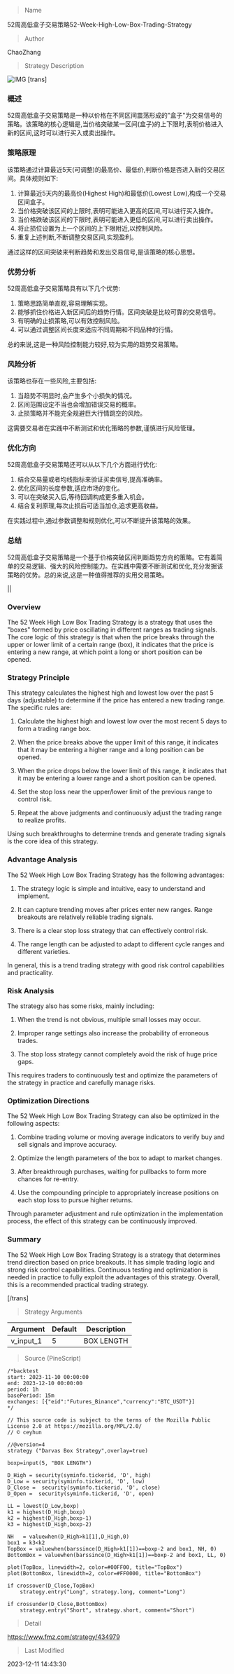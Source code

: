 
> Name

52周高低盒子交易策略52-Week-High-Low-Box-Trading-Strategy

> Author

ChaoZhang

> Strategy Description

![IMG](https://www.fmz.com/upload/asset/cc9ee7964250448e06.png)
[trans]

### 概述

52周高低盒子交易策略是一种以价格在不同区间震荡形成的"盒子"为交易信号的策略。该策略的核心逻辑是,当价格突破某一区间(盒子)的上下限时,表明价格进入新的区间,这时可以进行买入或卖出操作。

### 策略原理

该策略通过计算最近5天(可调整)的最高价、最低价,判断价格是否进入新的交易区间。具体规则如下:

1. 计算最近5天内的最高价(Highest High)和最低价(Lowest Low),构成一个交易区间盒子。
2. 当价格突破该区间的上限时,表明可能进入更高的区间,可以进行买入操作。
3. 当价格跌破该区间的下限时,表明可能进入更低的区间,可以进行卖出操作。
4. 将止损位设置为上一个区间的上下限附近,以控制风险。
5. 重复上述判断,不断调整交易区间,实现盈利。

通过这样的区间突破来判断趋势和发出交易信号,是该策略的核心思想。

### 优势分析

52周高低盒子交易策略具有以下几个优势:

1. 策略思路简单直观,容易理解实现。
2. 能够抓住价格进入新区间后的趋势行情。区间突破是比较可靠的交易信号。
3. 有明确的止损策略,可以有效控制风险。
4. 可以通过调整区间长度来适应不同周期和不同品种的行情。

总的来说,这是一种风险控制能力较好,较为实用的趋势交易策略。

### 风险分析

该策略也存在一些风险,主要包括:

1. 当趋势不明显时,会产生多个小损失的情况。
2. 区间范围设定不当也会增加错误交易的概率。
3. 止损策略并不能完全规避巨大行情跳空的风险。

这需要交易者在实践中不断测试和优化策略的参数,谨慎进行风险管理。

### 优化方向

52周高低盒子交易策略还可以从以下几个方面进行优化:

1. 结合交易量或者均线指标来验证买卖信号,提高准确率。
2. 优化区间的长度参数,适应市场的变化。
3. 可以在突破买入后,等待回调构成更多重入机会。
4. 结合复利原理,每次止损后可适当加仓,追求更高收益。

在实践过程中,通过参数调整和规则优化,可以不断提升该策略的效果。

### 总结

52周高低盒子交易策略是一个基于价格突破区间判断趋势方向的策略。它有着简单的交易逻辑、强大的风险控制能力。在实践中需要不断测试和优化,充分发掘该策略的优势。总的来说,这是一种值得推荐的实用交易策略。


||


### Overview

The 52 Week High Low Box Trading Strategy is a strategy that uses the "boxes" formed by price oscillating in different ranges as trading signals. The core logic of this strategy is that when the price breaks through the upper or lower limit of a certain range (box), it indicates that the price is entering a new range, at which point a long or short position can be opened.

### Strategy Principle  

This strategy calculates the highest high and lowest low over the past 5 days (adjustable) to determine if the price has entered a new trading range. The specific rules are:

1. Calculate the highest high and lowest low over the most recent 5 days to form a trading range box.

2. When the price breaks above the upper limit of this range, it indicates that it may be entering a higher range and a long position can be opened.  

3. When the price drops below the lower limit of this range, it indicates that it may be entering a lower range and a short position can be opened.

4. Set the stop loss near the upper/lower limit of the previous range to control risk.

5. Repeat the above judgments and continuously adjust the trading range to realize profits.

Using such breakthroughs to determine trends and generate trading signals is the core idea of ​​this strategy.

### Advantage Analysis 

The 52 Week High Low Box Trading Strategy has the following advantages:

1. The strategy logic is simple and intuitive, easy to understand and implement.

2. It can capture trending moves after prices enter new ranges. Range breakouts are relatively reliable trading signals.  

3. There is a clear stop loss strategy that can effectively control risk.

4. The range length can be adjusted to adapt to different cycle ranges and different varieties.

In general, this is a trend trading strategy with good risk control capabilities and practicality.

### Risk Analysis

The strategy also has some risks, mainly including:

1. When the trend is not obvious, multiple small losses may occur.  

2. Improper range settings also increase the probability of erroneous trades.

3. The stop loss strategy cannot completely avoid the risk of huge price gaps.

This requires traders to continuously test and optimize the parameters of the strategy in practice and carefully manage risks.

### Optimization Directions

The 52 Week High Low Box Trading Strategy can also be optimized in the following aspects:

1. Combine trading volume or moving average indicators to verify buy and sell signals and improve accuracy.

2. Optimize the length parameters of the box to adapt to market changes.  

3. After breakthrough purchases, waiting for pullbacks to form more chances for re-entry.

4. Use the compounding principle to appropriately increase positions on each stop loss to pursue higher returns.

Through parameter adjustment and rule optimization in the implementation process, the effect of this strategy can be continuously improved.

### Summary  

The 52 Week High Low Box Trading Strategy is a strategy that determines trend direction based on price breakouts. It has simple trading logic and strong risk control capabilities. Continuous testing and optimization is needed in practice to fully exploit the advantages of this strategy. Overall, this is a recommended practical trading strategy.

[/trans]

> Strategy Arguments



|Argument|Default|Description|
|----|----|----|
|v_input_1|5|BOX LENGTH|


> Source (PineScript)

``` pinescript
/*backtest
start: 2023-11-10 00:00:00
end: 2023-12-10 00:00:00
period: 1h
basePeriod: 15m
exchanges: [{"eid":"Futures_Binance","currency":"BTC_USDT"}]
*/

// This source code is subject to the terms of the Mozilla Public License 2.0 at https://mozilla.org/MPL/2.0/
// © ceyhun

//@version=4
strategy ("Darvas Box Strategy",overlay=true)

boxp=input(5, "BOX LENGTH")

D_High = security(syminfo.tickerid, 'D', high) 
D_Low = security(syminfo.tickerid, 'D', low) 
D_Close =  security(syminfo.tickerid, 'D', close) 
D_Open =  security(syminfo.tickerid, 'D', open) 

LL = lowest(D_Low,boxp)
k1 = highest(D_High,boxp)
k2 = highest(D_High,boxp-1)
k3 = highest(D_High,boxp-2)

NH   = valuewhen(D_High>k1[1],D_High,0)
box1 = k3<k2
TopBox = valuewhen(barssince(D_High>k1[1])==boxp-2 and box1, NH, 0)
BottomBox = valuewhen(barssince(D_High>k1[1])==boxp-2 and box1, LL, 0)

plot(TopBox, linewidth=2, color=#00FF00, title="TopBox")
plot(BottomBox, linewidth=2, color=#FF0000, title="BottomBox")

if crossover(D_Close,TopBox)
    strategy.entry("Long", strategy.long, comment="Long")

if crossunder(D_Close,BottomBox)
    strategy.entry("Short", strategy.short, comment="Short")

```

> Detail

https://www.fmz.com/strategy/434979

> Last Modified

2023-12-11 14:43:30
